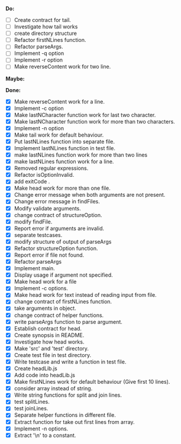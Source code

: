 **Do:**
- [ ] Create contract for tail.
- [ ] Investigate how tail works
- [ ] create directory structure
- [ ] Refactor firstNLines function.
- [ ] Refactor parseArgs.
- [ ] Implement -q option
- [ ] Implement -r option
- [ ] Make reverseContent work for two line.

**Maybe:**

**Done:**
- [x] Make reverseContent work for a line.
- [x] Implement -c option
- [x] Make lastNCharacter function work for last two character.
- [x] Make lastNCharacter function work for more than two characters.
- [x] Implement -n option
- [x] Make tail work for default behaviour.
- [x] Put lastNLines function into separate file.
- [x] Implement lastNLines function in test file.
- [x] make lastNLines function work for more than two lines
- [x] make lastNLines function work for a line.
- [x] Removed regular expressions.
- [x] Refactor isOptionInvalid.
- [x] add exitCode .
- [x] Make head work for more than one file.
- [X] Change error message when both arguments are not present.
- [x] Change error message in findFiles.
- [x] Modify validate arguments.
- [x] change contract of structureOption.
- [x] modify findFile.
- [x] Report error if arguments are invalid.
- [x] separate testcases.
- [x] modify structure of output of parseArgs
- [x] Refactor structureOption function.
- [x] Report error if file not found.
- [x] Refactor parseArgs
- [x] Implement main.
- [x] Display usage if argument not specified.
- [x] Make head work for a file
- [x] Implement -c options.
- [x] Make head work for text instead of reading input from file.
- [x] change contract of firstNLines function.
- [x] take arguments in object.
- [x] change contract of helper functions.
- [x] write parseArgs function to parse argument.
- [x] Establish contract for head.
- [x] Create synopsis in README.
- [x] Investigate how head works.
- [x] Make 'src' and 'test' directory.
- [x] Create test file in test directory.
- [x] Write testcase and write a function in test file.
- [x] Create headLib.js
- [x] Add code into headLib.js
- [x] Make firstNLines work for default behaviour (Give first 10 lines).
- [x] consider array instead of string.
- [x] Write string functions for split and join lines.
- [x] test splitLines.
- [x] test joinLines.
- [x] Separate helper functions in different file.
- [x] Extract function for take out first lines from array.
- [x] Implement -n options.
- [x] Extract '\n' to  a constant.
